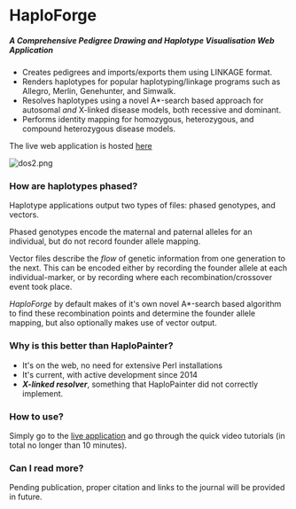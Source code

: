 # HaploForge #
##### A Comprehensive Pedigree Drawing and Haplotype Visualisation Web Application #####

 * Creates pedigrees and imports/exports them using LINKAGE format.
 * Renders haplotypes for popular haplotyping/linkage programs such as Allegro, Merlin, Genehunter, and Simwalk.
 * Resolves haplotypes using a novel A\*-search based approach for autosomal *and* X-linked disease models, both recessive and dominant. 
 * Performs identity mapping for homozygous, heterozygous, and compound heterozygous disease models.

The live web application is hosted [here](https://mtekman.github.io/haploforge/)

![dos2.png](https://user-images.githubusercontent.com/20641402/27394280-860f8124-56a3-11e7-87ba-205b82a31055.png)


### How are haplotypes phased? ###

Haplotype applications output two types of files: phased genotypes, and vectors.

Phased genotypes encode the maternal and paternal alleles for an individual, but do not record founder allele mapping.

Vector files describe the *flow* of genetic information from one generation to the next. This can be encoded either by recording the founder allele at each individual-marker, or by recording where each recombination/crossover event took place. 

*HaploForge* by default makes of it's own novel A\*-search based algorithm to find these recombination points and determine the founder allele mapping, but also optionally makes use of vector output.


### Why is this better than HaploPainter? ###

* It's on the web, no need for extensive Perl installations
* It's current, with active development since 2014
* ***X-linked resolver***, something that HaploPainter did not correctly implement.


### How to use? ###

Simply go to the [live application](https://mtekman.github.io/haploforge/) and go through the quick video tutorials (in total no longer than 10 minutes).

### Can I read more? ###

Pending publication, proper citation and links to the journal will be provided in future.
